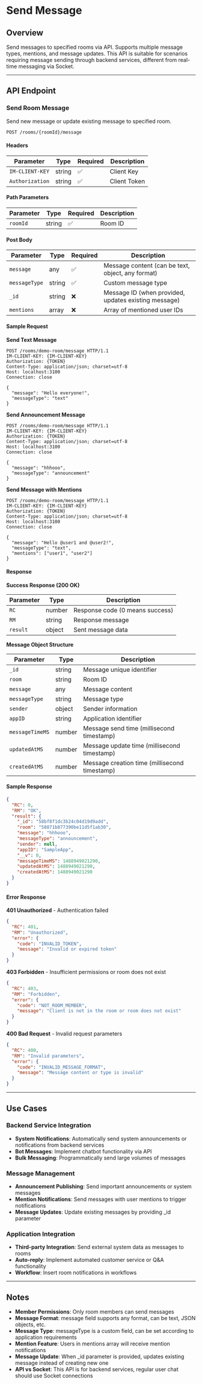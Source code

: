 # Send Message

## Overview

Send messages to specified rooms via API. Supports multiple message types, mentions, and message updates. This API is suitable for scenarios requiring message sending through backend services, different from real-time messaging via Socket.

------

## API Endpoint

### Send Room Message

Send new message or update existing message to specified room.

```http
POST /rooms/{roomId}/message
```

#### Headers

| Parameter         | Type   | Required | Description  |
| ----------------- | ------ | -------- | ------------ |
| `IM-CLIENT-KEY`   | string | ✅        | Client Key   |
| `Authorization`   | string | ✅        | Client Token |

#### Path Parameters

| Parameter | Type   | Required | Description |
| --------- | ------ | -------- | ----------- |
| `roomId`  | string | ✅        | Room ID     |

#### Post Body

| Parameter     | Type   | Required | Description                                         |
| ------------- | ------ | -------- | --------------------------------------------------- |
| `message`     | any    | ✅        | Message content (can be text, object, any format)  |
| `messageType` | string | ✅        | Custom message type                                 |
| `_id`         | string | ❌        | Message ID (when provided, updates existing message) |
| `mentions`    | array  | ❌        | Array of mentioned user IDs                         |

#### Sample Request

**Send Text Message**

```http
POST /rooms/demo-room/message HTTP/1.1
IM-CLIENT-KEY: {IM-CLIENT-KEY}
Authorization: {TOKEN}
Content-Type: application/json; charset=utf-8
Host: localhost:3100
Connection: close

{
  "message": "Hello everyone!",
  "messageType": "text"
}
```

**Send Announcement Message**

```http
POST /rooms/demo-room/message HTTP/1.1
IM-CLIENT-KEY: {IM-CLIENT-KEY}
Authorization: {TOKEN}
Content-Type: application/json; charset=utf-8
Host: localhost:3100
Connection: close

{
  "message": "hhhooo",
  "messageType": "announcement"
}
```

**Send Message with Mentions**

```http
POST /rooms/demo-room/message HTTP/1.1
IM-CLIENT-KEY: {IM-CLIENT-KEY}
Authorization: {TOKEN}
Content-Type: application/json; charset=utf-8
Host: localhost:3100
Connection: close

{
  "message": "Hello @user1 and @user2!",
  "messageType": "text",
  "mentions": ["user1", "user2"]
}
```

#### Response

**Success Response (200 OK)**

| Parameter | Type   | Description                      |
| --------- | ------ | -------------------------------- |
| `RC`      | number | Response code (0 means success) |
| `RM`      | string | Response message                 |
| `result`  | object | Sent message data                |

**Message Object Structure**

| Parameter        | Type   | Description                         |
| ---------------- | ------ | ----------------------------------- |
| `_id`            | string | Message unique identifier           |
| `room`           | string | Room ID                             |
| `message`        | any    | Message content                     |
| `messageType`    | string | Message type                        |
| `sender`         | object | Sender information                  |
| `appID`          | string | Application identifier              |
| `messageTimeMS`  | number | Message send time (millisecond timestamp) |
| `updatedAtMS`    | number | Message update time (millisecond timestamp) |
| `createdAtMS`    | number | Message creation time (millisecond timestamp) |

#### Sample Response

```json
{
  "RC": 0,
  "RM": "OK",
  "result": {
    "_id": "58bf8f1dc3b24c04d19d9add",
    "room": "58871b877390be11d5f1ab30",
    "message": "hhhooo",
    "messageType": "announcement",
    "sender": null,
    "appID": "SampleApp",
    "__v": 0,
    "messageTimeMS": 1488949021290,
    "updatedAtMS": 1488949021290,
    "createdAtMS": 1488949021290
  }
}
```

#### Error Response

**401 Unauthorized** - Authentication failed

```json
{
  "RC": 401,
  "RM": "Unauthorized",
  "error": {
    "code": "INVALID_TOKEN",
    "message": "Invalid or expired token"
  }
}
```

**403 Forbidden** - Insufficient permissions or room does not exist

```json
{
  "RC": 403,
  "RM": "Forbidden",
  "error": {
    "code": "NOT_ROOM_MEMBER",
    "message": "Client is not in the room or room does not exist"
  }
}
```

**400 Bad Request** - Invalid request parameters

```json
{
  "RC": 400,
  "RM": "Invalid parameters",
  "error": {
    "code": "INVALID_MESSAGE_FORMAT",
    "message": "Message content or type is invalid"
  }
}
```

------

## Use Cases

### Backend Service Integration
- **System Notifications**: Automatically send system announcements or notifications from backend services
- **Bot Messages**: Implement chatbot functionality via API
- **Bulk Messaging**: Programmatically send large volumes of messages

### Message Management
- **Announcement Publishing**: Send important announcements or system messages
- **Mention Notifications**: Send messages with user mentions to trigger notifications
- **Message Updates**: Update existing messages by providing _id parameter

### Application Integration
- **Third-party Integration**: Send external system data as messages to rooms
- **Auto-reply**: Implement automated customer service or Q&A functionality
- **Workflow**: Insert room notifications in workflows

------

## Notes

- **Member Permissions**: Only room members can send messages
- **Message Format**: message field supports any format, can be text, JSON objects, etc.
- **Message Type**: messageType is a custom field, can be set according to application requirements
- **Mention Feature**: Users in mentions array will receive mention notifications
- **Message Update**: When _id parameter is provided, updates existing message instead of creating new one
- **API vs Socket**: This API is for backend services, regular user chat should use Socket connections